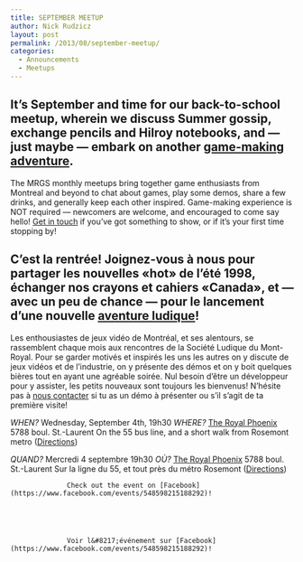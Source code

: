 ```yaml
---
title: SEPTEMBER MEETUP
author: Nick Rudzicz
layout: post
permalink: /2013/08/september-meetup/
categories:
  - Announcements
  - Meetups
---
```



It&#8217;s September and time for our back-to-school meetup, wherein we discuss Summer gossip, exchange pencils and Hilroy notebooks, and &#8212; just maybe &#8212; embark on another [game-making adventure](http://oldforum.mrgs.ca/index.php/topic,56.0.html).
---
The MRGS monthly meetups bring together game enthusiasts from Montreal and beyond to chat about games, play some demos, share a few drinks, and generally keep each other inspired. Game-making experience is NOT required &#8212; newcomers are welcome, and encouraged to come say hello!
[Get in touch](mailto:bakedgoods@mrgs.ca) if you&#8217;ve got something to show, or if it&#8217;s your first time stopping by!



C&#8217;est la rentr&eacute;e! Joignez-vous &agrave; nous pour partager les nouvelles «hot» de l’&eacute;t&eacute; 1998, &eacute;changer nos crayons et cahiers &laquo;Canada&raquo;, et &#8212; avec un peu de chance &#8212; pour le lancement d&#8217;une nouvelle [aventure ludique](http://oldforum.mrgs.ca/index.php/topic,56.0.html)!
---
Les enthousiastes de jeux vid&eacute;o de Montr&eacute;al, et ses alentours, se rassemblent chaque mois aux rencontres de la Soci&eacute;t&eacute; Ludique du Mont-Royal. Pour se garder motiv&eacute;s et inspir&eacute;s les uns les autres on y discute de jeux vid&eacute;os et de l&#8217;industrie, on y pr&eacute;sente des d&eacute;mos et on y boit quelques bi&egrave;res tout en ayant une agr&eacute;able soir&eacute;e. Nul besoin d&#8217;&ecirc;tre un d&eacute;veloppeur pour y assister, les petits nouveaux sont toujours les bienvenus!
N&#8217;h&eacute;site pas &agrave; [nous contacter](mailto:bakedgoods@mrgs.ca) si tu as un d&eacute;mo &agrave; pr&eacute;senter ou s&#8217;il s&#8217;agit de ta premi&egrave;re visite!



*WHEN?*
 Wednesday, September 4th, 19h30
*WHERE?*
 [The Royal Phoenix](http://royalphoenixbar.com/)
 5788 boul. St.-Laurent
 On the 55 bus line, and a short walk from Rosemont metro
 ([Directions](https://maps.google.com/maps?q=the+royal+phoenix))



*QUAND?*
 Mercredi 4 septembre 19h30
*OÙ?*
 [The Royal Phoenix](http://royalphoenixbar.com/)
 5788 boul. St.-Laurent
 Sur la ligne du 55, et tout pr&egrave;s du m&eacute;tro Rosemont
 ([Directions](https://maps.google.com/maps?q=the+royal+phoenix))
 


                  Check out the event on [Facebook](https://www.facebook.com/events/548598215188292)!
                

                
                

                  Voir l&#8217;événement sur [Facebook](https://www.facebook.com/events/548598215188292)!

                

                
                
 &nbsp;
 &nbsp;
